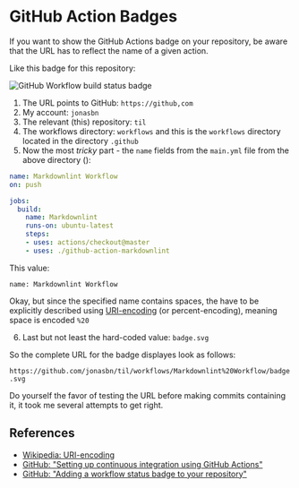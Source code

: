 # GitHub Action Badges

If you want to show the GitHub Actions badge on your repository, be aware that the URL has to reflect the name of a given action.

Like this badge for this repository:

![GitHub Workflow build status badge](https://github.com/jonasbn/til/workflows/Markdownlint%20Workflow/badge.svg)

1. The URL points to GitHub: `https://github,com`
2. My account: `jonasbn`
3. The relevant (this) repository: `til`
4. The workflows directory: `workflows` and this is the `workflows` directory located in the directory `.github`
5. Now the most _tricky_ part - the `name` fields from the `main.yml` file from the above directory ():

```yml
name: Markdownlint Workflow
on: push

jobs:
  build:
    name: Markdownlint
    runs-on: ubuntu-latest
    steps:
    - uses: actions/checkout@master
    - uses: ./github-action-markdownlint
```

This value:

`name: Markdownlint Workflow`

Okay, but since the specified name contains spaces, the have to be explicitly described using [URI-encoding][uri_encoding] (or percent-encoding), meaning space is encoded `%20`

6. Last but not least the hard-coded value: `badge.svg`

So the complete URL for the badge displayes look as follows:

`https://github.com/jonasbn/til/workflows/Markdownlint%20Workflow/badge.svg`

Do yourself the favor of testing the URL before making commits containing it, it took me several attempts to get right.

## References

- [Wikipedia: URI-encoding][uri_encoding]
- [GitHub: "Setting up continuous integration using GitHub Actions"][github_actions]
- [GitHub: "Adding a workflow status badge to your repository"][github_badges]

[uri_encoding]: https://en.wikipedia.org/wiki/Percent-encoding
[github_actions]: https://help.github.com/en/github/automating-your-workflow-with-github-actions/setting-up-continuous-integration-using-github-actions
[github_badges]: https://help.github.com/en/github/automating-your-workflow-with-github-actions/configuring-a-workflow#adding-a-workflow-status-badge-to-your-repository
